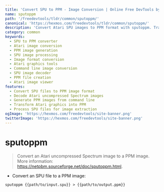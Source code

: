 ```yaml
---
title: 'Convert SPU to PPM - Image Conversion | Online Free DevTools by Hexmos'
name: sputoppm
path: '/freedevtools/tldr/common/sputoppm/'
canonical: 'https://hexmos.com/freedevtools/tldr/common/sputoppm/'
description: 'Convert Atari SPU images to PPM format with sputoppm. Transform your old Atari graphics into a modern image format. Free online tool, no registration required.'
category: common
keywords:
  - SPU to PPM converter
  - Atari image conversion
  - PPM image generation
  - SPU image processing
  - Image format conversion
  - Atari graphics tools
  - Command line image conversion
  - SPU image decoder
  - PPM file creation
  - Atari image viewer
features:
  - Convert SPU files to PPM image format
  - Decode Atari uncompressed Spectrum images
  - Generate PPM images from command line
  - Transform Atari graphics into PPM
  - Process SPU files for image extraction
ogImage: 'https://hexmos.com/freedevtools/site-banner.png'
twitterImage: 'https://hexmos.com/freedevtools/site-banner.png'
---
```


# sputoppm

> Convert an Atari uncompressed Spectrum image to a PPM image.
> More information: <https://netpbm.sourceforge.net/doc/sputoppm.html>.

- Convert an SPU file to a PPM image:

`sputoppm {{path/to/input.spu}} > {{path/to/output.ppm}}`
